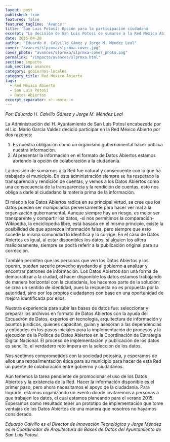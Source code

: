 ```yaml
---
layout: post
published: true
featured: false
featured_tagline: 'Avance:'
title: 'San Luis Potosí: Opción para la participación ciudadana'
excerpt: "La decisión de San Luis Potosí de sumarse a la Red México Abierto fue natural y consecuente con lo que ha trabajado el municipio en temas de transparencia y rendición de cuentas."
date: 2015-04-20
author: "Eduardo H. Calvillo Gámez y Jorge M. Méndez Leal"
cover: "avances/slprmxa/slprmxa-cover.jpg"
cover_photo: "avances/slprmxa/slprmxa-cover_photo.png"
permalink: "/impacto/avances/slprmxa.html"
section: impacto
sub_section: avances
category: gobiernos-locales
category_title: Red México Abierto
tags:
  - Red México Abierto
  - San Luis Potosí
  - Datos Abiertos
excerpt_separator: <!--more-->
---
```


*Por: Eduardo H. Calvillo Gámez y Jorge M. Méndez Leal*

La Administración del H. Ayuntamiento de San Luis Potosí encabezada por el Lic. Mario García Valdez decidió participar en la Red México Abierto por dos razones:
1. Es nuestra obligación como un organismo gubernamental hacer pública nuestra información.
2. Al presentar la información en el formato de Datos Abiertos estamos abriendo la opción de colaboración a la ciudadanía.

<!--more-->

La decisión de sumarnos a la Red fue natural y consecuente con lo que ha trabajado el municipio. En esta administración siempre se ha respetado la transparencia y rendición de cuentas, y vemos a los Datos Abiertos como una consecuencia de la transparencia y la rendición de cuentas, esto nos obliga a darle al ciudadano la materia prima de la información.

El miedo a los Datos Abiertos radica en su principal virtud, se cree que los datos pueden ser manipulados perversamente para hacer ver mal a la organización gubernamental. Aunque siempre hay un riesgo, es mejor ser transparente y compartir los datos, -si nos permitimos la comparación- Wikipedia, la enciclopedia libre, está basada en el mismo principio, existe la posibilidad de que aparezca información falsa, pero siempre que esto sucede la misma comunidad lo identifica y lo corrige. En el caso de Datos Abiertos es igual, al estar disponibles los datos, si alguien los altera maliciosamente, siempre se podrá referir a la publicación original para su corrección.

También permiten que las personas que ven los Datos Abiertos y los operan, puedan sacarle provecho ayudando al gobierno a analizar y encontrar patrones de información. Los Datos Abiertos son una forma de democratizar a la ciudad, al hacer disponible los datos estamos trabajando de manera horizontal con la ciudadanía, los hacemos parte de la solución; se crea un sentido de identidad, pues la respuesta no es propuesta por la autoridad, sino por los propios ciudadanos con base en una oportunidad de mejora identificada por ellos.

Nuestra experiencia para subir las bases de datos fue: seleccionar y preparar los archivos en formato de Datos Abiertos con la ayuda del Escuadrón de Datos, expertos en tecnología, arquitectura de información y asuntos jurídicos, quienes capacitan, guían y asesoran a las dependencias y entidades en los pasos iniciales para la implementación de procesos y la ejecución de la Política de Datos Abiertos en la Coordinación de Estrategia Digital Nacional. El proceso de implementación y publicación de los datos es sencillo, el verdadero reto impera en la selección de los datos.

Nos sentimos comprometidos con la sociedad potosina, y esperamos de ellos una retroalimentación ética para su municipio para hacer de esta Red un puente de colaboración entre gobierno y ciudadanos.

Aún tenemos la tarea pendiente de promocionar el uso de los Datos Abiertos y la existencia de la Red.
Hacer la información disponible es el primer paso, pero ahora necesitamos el apoyo de la ciudadanía.
Para lograrlo, estamos organizando un evento donde invitaremos a personas a que trabajen los datos, el cual estamos planeando para el verano 2015. Esperamos como resultado tener un prototipo de implementación que tome ventajas de los Datos Abiertos de una manera que nosotros no hayamos considerado.


*Eduardo Calvillo es el Director de Innovación Tecnológica y Jorge Méndez es el Coordinador de Arquitectura de Bases de Datos del Ayuntamiento de San Luis Potosí.*
